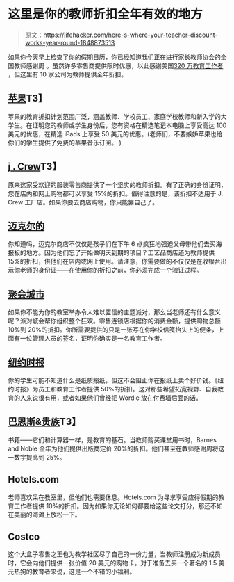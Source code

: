 # 这里是你的教师折扣全年有效的地方

> 原文：<https://lifehacker.com/here-s-where-your-teacher-discount-works-year-round-1848873513>

如果你今天早上检查了你的假期日历，你已经知道我们正在进行家长教师协会的全国教师感谢周 。虽然许多零售商提供限时优惠，以此感谢美国[320 万教育工作者](https://nces.ed.gov/fastfacts/display.asp?id=372#:~:text=How%20many%20teachers%20were%20there,in%20public%20schools%20(source).) ，但这里有 10 家公司为教师提供全年折扣。



## [苹果](https://www.apple.com/us-edu/store)T3】

苹果的教育折扣计划范围广泛，涵盖教师、学校员工、家庭学校教师和新入学的大学生。在证明您的教师或学生身份后，您有资格在精选笔记本电脑上享受高达 100 美元的优惠，在精选 iPads 上享受 50 美元的优惠。(老师们，不要嫉妒苹果也给你们的学生提供了免费的苹果音乐订阅。 )

## [j . Crew](https://www.jcrew.com/s/teacher-student-discount?sidecar=true)T3】

原来这家受欢迎的服装零售商提供了一个坚实的教师折扣。有了正确的身份证明，您在店内和网上购物都可以享受 15%的折扣。值得注意的是，该折扣不适用于 J. Crew 工厂店。如果你要去商店购物，你只能靠自己了。

## [迈克尔的](https://www.michaels.com/teachers)

你知道吗，迈克尔商店不仅仅是孩子们在下午 6 点疯狂地强迫父母带他们去买海报板的地方。因为他们忘了开始做明天到期的项目？工艺品商店还为教师提供 15%的折扣，供他们在店内或网上使用。请注意，你需要做的不仅仅是在收银台出示你老师的身份证——在使用你的折扣之前，你必须完成一个验证过程。

## [聚会城市](https://www.partycity.com/organization-discounts.html)

如果你不能为你的教室举办令人难以置信的主题派对，那么当老师还有什么意义呢？派对城会帮你组织整个狂欢。零售连锁店根据你的消费金额，提供购物总额 10%到 20%的折扣。你所需要提供的只是一张写在你学校信笺抬头上的便条，上面有一位管理人员的签名，证明你确实是一名教育工作者。

## [纽约时报](https://myaccount.nytimes.com/verification/education)

你的学生可能不知道什么是纸质报纸，但这不会阻止你在报纸上卖个好价钱。《纽约时报》为员工和教育工作者提供 50%的折扣。这对那些希望拓宽视野、自我教育的人来说很有用，或者如果他们曾经把 Wordle 放在付费墙后面的话。

## [巴恩斯&贵族](https://www.barnesandnoble.com/h/bn-educators)T3】

书籍——它们和计算器一样，是教育的基石。当教师购买课堂用书时，Barnes and Noble 全年为他们提供出版商定价 20%的折扣。他们甚至在教师感谢周将这一数字提高到 25%。

## Hotels.com

老师喜欢呆在教室里，但他们也需要休息。Hotels.com 为寻求享受应得假期的教育工作者提供 10%的折扣。因为如果你无论如何都要给这些论文打分，那还不如在美丽的海滩上放松一下。

## Costco

这个大盒子零售之王也为教学社区尽了自己的一份力量，当教师注册成为新成员时，它会向他们提供一张价值 20 美元的购物卡。对于准备去买一个著名的 1.5 美元热狗的教育者来说，这是一个不错的小福利。